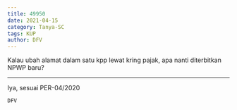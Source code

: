 ```yaml
---
title: 49950
date: 2021-04-15
category: Tanya-SC
tags: KUP
author: DFV
---
```


Kalau ubah alamat dalam satu kpp lewat kring pajak, apa nanti diterbitkan NPWP baru?

---

Iya, sesuai PER-04/2020

`DFV`

